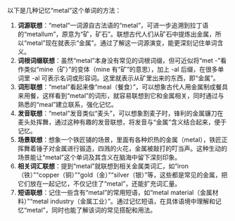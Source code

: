 以下是几种记忆“metal”这个单词的方法：
1. **词源联想**：“metal”一词源自古法语的“metal”，可进一步追溯到拉丁语的“metallum”，原意为“矿，矿石”。联想古代人们从矿石中提炼出金属，所以“metal”现在就表示“金属”。通过了解这一词源演变，能更深刻记住单词含义。
2. **词根词缀联想**：虽然“metal”本身没有常见的词根词缀，但可近似将“met -”看作类似“mine（矿）”的变体（mine 有“矿”的意思），加上 -al 后缀，在很多单词里 -al 可表示名词或形容词。这里就表示从矿里出来的东西，即“金属”。 
3. **词形联想**：“metal”看起来像“meal（餐食）”，可以想象古代人用金属制成餐具来用餐，这样看到“metal”的词形，就容易联想到它和金属相关，同时通过与熟悉的“meal”建立联系，强化记忆。 
4. **发音联想**：“metal”发音类似“麦头”，可以想象割麦子时，锋利的金属镰刀在麦头处挥舞，通过这种有趣的发音联想，将发音与“金属”含义结合起来，便于记忆。 
5. **场景联想**：想象一个铁匠铺的场景，里面有各种炽热的金属（metal），铁匠正挥舞着锤子对金属进行锻造，四溅的火花，金属被敲打的叮当声。这种生动的场景能让“metal”这个单词及其含义在脑海中留下深刻印象。 
6. **相关词汇联想**：提到“metal”就联想到相关金属类词汇，如“iron（铁）”“copper（铜）”“gold（金）”“silver（银）”等，这些都是常见的金属，把它们放在一起记忆，不仅记住了“metal”，还能扩充词汇量。 
7. **短语联想**：记住一些含有“metal”的常用短语，如“metal material（金属材料）”“metal industry（金属工业）”。通过记忆短语，在具体语境中理解和记忆“metal”，同时也能了解该词的常见搭配和用法。 